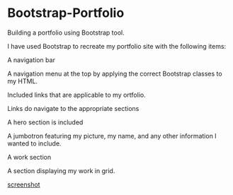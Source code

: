 # Bootstrap-Portfolio
Building a portfolio using Bootstrap tool. 

I have used Bootstrap to recreate my portfolio site with the following items:

A navigation bar

A navigation menu at the top by applying the correct Bootstrap classes to my HTML.

Included links that are applicable to my ortfolio.

Links do navigate to the appropriate sections

A hero section is included

A jumbotron featuring my picture, my name, and any other information I wanted to include.

A work section

A section displaying my work in grid.

[screenshot](./assets/screenshots/Portfolio%20screenshot.png)